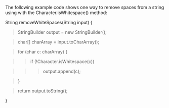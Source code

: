 The following example code shows one way to remove spaces from a string
using with the Character.isWhitespace() method:

String removeWhiteSpaces(String input) {

>StringBuilder output = new StringBuilder();

>char\[\] charArray = input.toCharArray();

>for (char c: charArray) {

>>if (!Character.isWhitespace(c))

>>>output.append(c);

>}

>return output.toString();

}